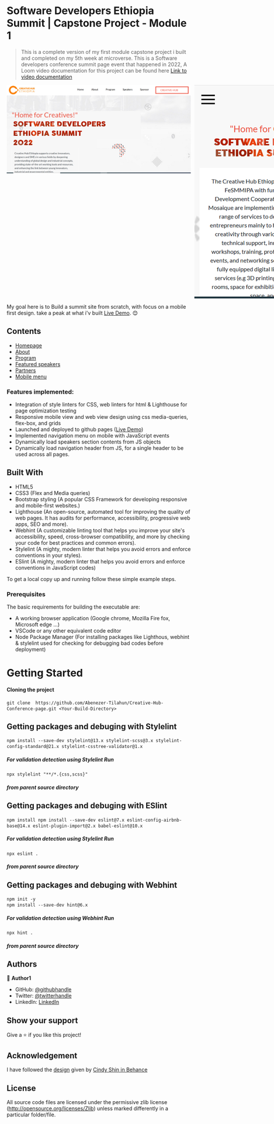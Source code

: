 # Software Developers Ethiopia Summit | Capstone Project - Module 1

> This is a complete version of my first module capstone project i built and completed on my 5th week at microverse. This is a Software developers conference summit page event that happened in 2022, A Loom video documentation for this project can be found here [Link to video documentation](https://www.loom.com/share/939894ce7136466cb4c183a865442740) 

<p style="display: flex; align-items: start; gap: 10px">
  <img src="Design/images/Project-scrennshot.PNG" width="100%" />
  <img src="Design/images/Project-scrennshot-1.PNG" width="100%" />
</p>

My goal here is to Build a summit site from scratch, with focus on a mobile first design. take a peak at what i'v built [Live Demo]( https://abenezer-tilahun.github.io/Creative-Hub-Conference-page/). 😊

## Contents

* [Homepage](#homepage)
* [About](#About)
* [Program](#program)
* [Featured speakers](#speakers)
* [Partners](#partners)
* [Mobile menu](#mobile)


### Features implemented:
* Integration of style linters for CSS, web linters for html & Lighthouse for page optimization testing
* Responsive mobile view and web view design using css media-queries, flex-box, and grids
* Launched and deployed to github pages ([Live Demo]( https://abenezer-tilahun.github.io/Creative-Hub-Conference-page/))
* Implemented navigation menu on mobile with JavaScript events
* Dynamically load speakers section contents from JS objects
* Dynamically load navigation header from JS, for a single header to be used across all pages.

## Built With
- HTML5
- CSS3 (Flex and Media queries)
- Bootstrap styling (A popular CSS Framework for developing responsive and mobile-first websites.)
- Lighthouse (An open-source, automated tool for improving the quality of web pages. It has audits for performance, accessibility, progressive web apps, SEO and more).
- Webhint (A customizable linting tool that helps you improve your site's accessibility, speed, cross-browser compatibility, and more by checking your code for best practices and common errors).
- Stylelint (A mighty, modern linter that helps you avoid errors and enforce conventions in your styles).
- ESlint (A mighty, modern linter that helps you avoid errors and enforce conventions in JavaScript codes)

To get a local copy up and running follow these simple example steps.

### Prerequisites
The basic requirements for building the executable are:
* A working browser application (Google chrome, Mozilla Fire fox, Microsoft edge ...)
* VSCode or any other equivalent code editor
* Node Package Manager (For installing packages like Lighthous, webhint & stylelint used for checking for debugging bad codes before deployment)

# Getting Started

#### Cloning the project
```
git clone  https://github.com/Abenezer-Tilahun/Creative-Hub-Conference-page.git <Your-Build-Directory>
```

## Getting packages and debuging with Stylelint
```
npm install --save-dev stylelint@13.x stylelint-scss@3.x stylelint-config-standard@21.x stylelint-csstree-validator@1.x
```
##### For validation detection using Stylelint Run
```
npx stylelint "**/*.{css,scss}"
```
##### from parent source directory

## Getting packages and debuging with ESlint
```
npm install npm install --save-dev eslint@7.x eslint-config-airbnb-base@14.x eslint-plugin-import@2.x babel-eslint@10.x
```
##### For validation detection using Stylelint Run
```
npx eslint .
```
##### from parent source directory

## Getting packages and debuging with Webhint
```
npm init -y
npm install --save-dev hint@6.x
```
##### For validation detection using Webhint Run
```
npx hint .
```
##### from parent source directory

## Authors

👤 **Author1**

- GitHub: [@githubhandle](https://github.com/Abenezer-Tilahun)
- Twitter: [@twitterhandle](https://twitter.com/AbenezerTilah11)
- LinkedIn: [LinkedIn](linkedin.com/in/abenezer-tilahun-4b4b43137)

## Show your support

Give a ⭐️ if you like this project!

## Acknowledgement
I have followed the [design](https://www.behance.net/gallery/29845175/CC-Global-Summit-2015) given by [Cindy Shin in Behance](https://www.behance.net/adagio07)

## License
All source code files are licensed under the permissive zlib license
(http://opensource.org/licenses/Zlib) unless marked differently in a particular folder/file.

